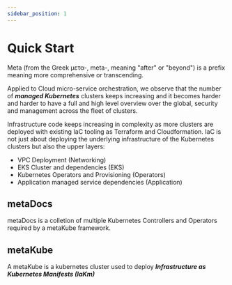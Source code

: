 ```yaml
---
sidebar_position: 1
---
```


# Quick Start

Meta (from the Greek μετα-, meta-, meaning "after" or "beyond") is a prefix meaning more comprehensive or transcending.

Applied to Cloud micro-service orchestration, we observe that the number of ***managed Kubernetes*** clusters keeps increasing and it becomes harder and harder to have a full and high level overview over the global, security and management across the fleet of clusters.

Infrastructure code keeps increasing in complexity as more clusters are deployed with existing IaC tooling as Terraform and Cloudformation. IaC is not just about deploying the underlying infrastructure of the Kubernetes clusters but also the upper layers:  

  - VPC Deployment (Networking)
  - EKS Cluster and dependencies (EKS)
  - Kubernetes Operators and Provisioning  (Operators)
  - Application managed service dependencies (Application)

## metaDocs
metaDocs is a colletion of multiple Kubernetes Controllers and Operators required by a metaKube framework.

## metaKube
A metaKube is a kubernetes cluster used to deploy ***Infrastructure as Kubernetes Manifests (IaKm)*** 